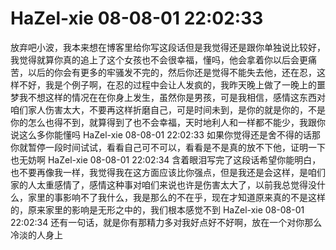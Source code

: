 # HaZel-xie  08-08-01 22:02:33
放弃吧小波，我本来想在博客里给你写这段话但是我觉得还是跟你单独说比较好，我觉得就算你真的追上了这个女孩也不会很幸福，懂吗，他会拿着你以后会更痛苦，以后的你会有更多的牢骚发不完的，然后你还是觉得不能失去他，还在忍，这样不好，我是个例子啊，在忍的过程中会让人发疯的，我昨天晚上做了一晚上的噩梦我不想这样的情况在在你身上发生，虽然你是男孩，可是我相信，感情这东西对咱们家人伤害太大，不要再这样折磨自己，可是时间未到，是你的就是你的，不是你的怎么也得不到，就算得到了也不会幸福，天时地利人和一样都不能少，我跟你说这么多你能懂吗 
HaZel-xie  08-08-01 22:02:33
如果你觉得还是舍不得的话那你就暂停一段时间试试，看看自己可不可以，看看是不是真的放不下他，证明一下也无妨啊 
HaZel-xie  08-08-01 22:02:34
含着眼泪写完了这段话希望你能明白，也不要再像我一样，我觉得我在这方面应该比你强点，但是我还是会这样，是咱们家的人太重感情了，感情这种事对咱们来说也许是伤害太大了，以前我总觉得没什么，家里的事影响不了我什么，我是那么的不在乎，现在才知道原来真的不是这样的，原来家里的影响是无形之中的，我们根本感觉不到 
HaZel-xie  08-08-01 22:02:34
还有一句话，就是你有那精力多对我好点好不好啊，放在一个对你那么冷淡的人身上 
